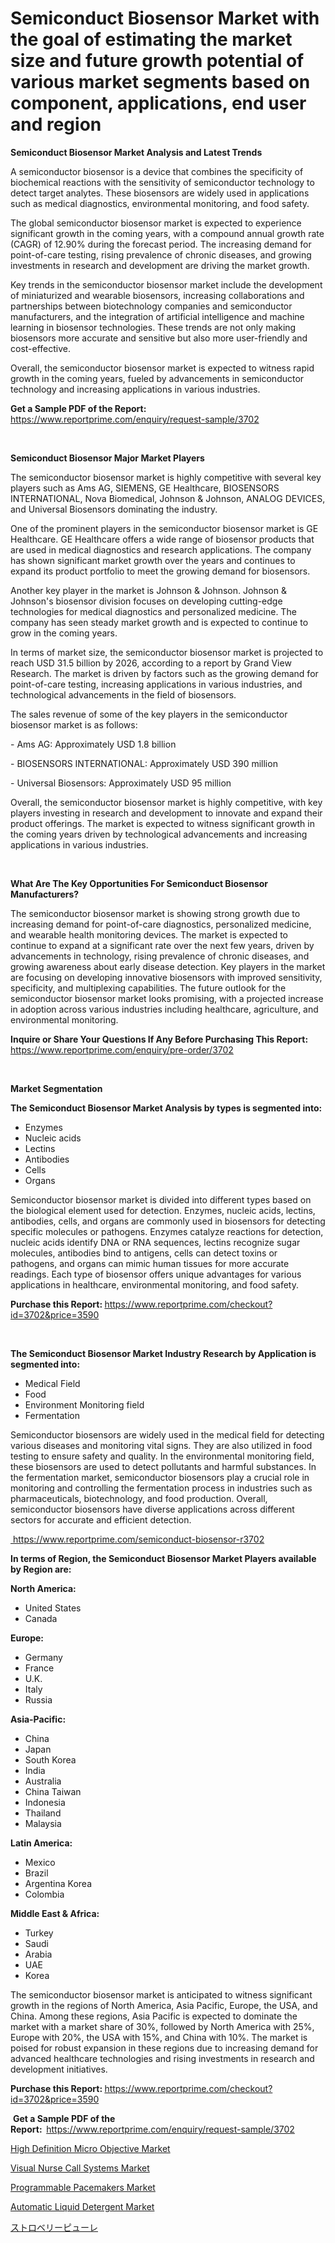 <p><h1>Semiconduct Biosensor Market with the goal of estimating the market size and future growth potential of various market segments based on component, applications, end user and region</h1></p><p><strong>Semiconduct Biosensor Market Analysis and Latest Trends</strong></p>
<p><p>A semiconductor biosensor is a device that combines the specificity of biochemical reactions with the sensitivity of semiconductor technology to detect target analytes. These biosensors are widely used in applications such as medical diagnostics, environmental monitoring, and food safety.</p><p>The global semiconductor biosensor market is expected to experience significant growth in the coming years, with a compound annual growth rate (CAGR) of 12.90% during the forecast period. The increasing demand for point-of-care testing, rising prevalence of chronic diseases, and growing investments in research and development are driving the market growth.</p><p>Key trends in the semiconductor biosensor market include the development of miniaturized and wearable biosensors, increasing collaborations and partnerships between biotechnology companies and semiconductor manufacturers, and the integration of artificial intelligence and machine learning in biosensor technologies. These trends are not only making biosensors more accurate and sensitive but also more user-friendly and cost-effective.</p><p>Overall, the semiconductor biosensor market is expected to witness rapid growth in the coming years, fueled by advancements in semiconductor technology and increasing applications in various industries.</p></p>
<p><strong>Get a Sample PDF of the Report:&nbsp;</strong> <a href="https://www.reportprime.com/enquiry/request-sample/3702">https://www.reportprime.com/enquiry/request-sample/3702</a></p>
<p>&nbsp;</p>
<p><strong>Semiconduct Biosensor Major Market Players</strong></p>
<p><p>The semiconductor biosensor market is highly competitive with several key players such as Ams AG, SIEMENS, GE Healthcare, BIOSENSORS INTERNATIONAL, Nova Biomedical, Johnson & Johnson, ANALOG DEVICES, and Universal Biosensors dominating the industry.</p><p>One of the prominent players in the semiconductor biosensor market is GE Healthcare. GE Healthcare offers a wide range of biosensor products that are used in medical diagnostics and research applications. The company has shown significant market growth over the years and continues to expand its product portfolio to meet the growing demand for biosensors.</p><p>Another key player in the market is Johnson & Johnson. Johnson & Johnson's biosensor division focuses on developing cutting-edge technologies for medical diagnostics and personalized medicine. The company has seen steady market growth and is expected to continue to grow in the coming years.</p><p>In terms of market size, the semiconductor biosensor market is projected to reach USD 31.5 billion by 2026, according to a report by Grand View Research. The market is driven by factors such as the growing demand for point-of-care testing, increasing applications in various industries, and technological advancements in the field of biosensors.</p><p>The sales revenue of some of the key players in the semiconductor biosensor market is as follows:</p><p>- Ams AG: Approximately USD 1.8 billion</p><p>- BIOSENSORS INTERNATIONAL: Approximately USD 390 million</p><p>- Universal Biosensors: Approximately USD 95 million</p><p>Overall, the semiconductor biosensor market is highly competitive, with key players investing in research and development to innovate and expand their product offerings. The market is expected to witness significant growth in the coming years driven by technological advancements and increasing applications in various industries.</p></p>
<p>&nbsp;</p>
<p><strong>What Are The Key Opportunities For Semiconduct Biosensor Manufacturers?</strong></p>
<p><p>The semiconductor biosensor market is showing strong growth due to increasing demand for point-of-care diagnostics, personalized medicine, and wearable health monitoring devices. The market is expected to continue to expand at a significant rate over the next few years, driven by advancements in technology, rising prevalence of chronic diseases, and growing awareness about early disease detection. Key players in the market are focusing on developing innovative biosensors with improved sensitivity, specificity, and multiplexing capabilities. The future outlook for the semiconductor biosensor market looks promising, with a projected increase in adoption across various industries including healthcare, agriculture, and environmental monitoring.</p></p>
<p><strong>Inquire or Share Your Questions If Any Before Purchasing This Report:</strong> <a href="https://www.reportprime.com/enquiry/pre-order/3702">https://www.reportprime.com/enquiry/pre-order/3702</a></p>
<p>&nbsp;</p>
<p><strong>Market Segmentation</strong></p>
<p><strong>The Semiconduct Biosensor Market Analysis by types is segmented into:</strong></p>
<p><ul><li>Enzymes</li><li>Nucleic acids</li><li>Lectins</li><li>Antibodies</li><li>Cells</li><li>Organs</li></ul></p>
<p><p>Semiconductor biosensor market is divided into different types based on the biological element used for detection. Enzymes, nucleic acids, lectins, antibodies, cells, and organs are commonly used in biosensors for detecting specific molecules or pathogens. Enzymes catalyze reactions for detection, nucleic acids identify DNA or RNA sequences, lectins recognize sugar molecules, antibodies bind to antigens, cells can detect toxins or pathogens, and organs can mimic human tissues for more accurate readings. Each type of biosensor offers unique advantages for various applications in healthcare, environmental monitoring, and food safety.</p></p>
<p><strong>Purchase this Report:&nbsp;</strong><a href="https://www.reportprime.com/checkout?id=3702&price=3590">https://www.reportprime.com/checkout?id=3702&price=3590</a></p>
<p>&nbsp;</p>
<p><strong>The Semiconduct Biosensor Market Industry Research by Application is segmented into:</strong></p>
<p><ul><li>Medical Field</li><li>Food</li><li>Environment Monitoring field</li><li>Fermentation</li></ul></p>
<p><p>Semiconductor biosensors are widely used in the medical field for detecting various diseases and monitoring vital signs. They are also utilized in food testing to ensure safety and quality. In the environmental monitoring field, these biosensors are used to detect pollutants and harmful substances. In the fermentation market, semiconductor biosensors play a crucial role in monitoring and controlling the fermentation process in industries such as pharmaceuticals, biotechnology, and food production. Overall, semiconductor biosensors have diverse applications across different sectors for accurate and efficient detection.</p></p>
<p><a href="https://www.reportprime.com/semiconduct-biosensor-r3702">&nbsp;https://www.reportprime.com/semiconduct-biosensor-r3702</a></p>
<p><strong>In terms of Region, the Semiconduct Biosensor Market Players available by Region are:</strong></p>
<p>
    <p> <strong> North America: </strong>
        <ul>
            <li>United States</li>
            <li>Canada</li>
        </ul>
        </p> 
    <p> <strong> Europe: </strong>
        <ul>
            <li>Germany</li>
            <li>France</li>
            <li>U.K.</li>
            <li>Italy</li>
            <li>Russia</li>
        </ul>
        </p> 
    <p> <strong> Asia-Pacific: </strong>
        <ul>
            <li>China</li>
            <li>Japan</li>
            <li>South Korea</li>
            <li>India</li>
            <li>Australia</li>
            <li>China Taiwan</li>
            <li>Indonesia</li>
            <li>Thailand</li>
            <li>Malaysia</li>
        </ul>
        </p> 
    <p> <strong> Latin America: </strong>
        <ul>
            <li>Mexico</li>
            <li>Brazil</li>
            <li>Argentina Korea</li>
            <li>Colombia</li>
        </ul>
        </p> 
    <p> <strong> Middle East & Africa: </strong>
        <ul>
            <li>Turkey</li>
            <li>Saudi</li>
            <li>Arabia</li>
            <li>UAE</li>
            <li>Korea</li>
        </ul>
    </p>
    </p>
<p><p>The semiconductor biosensor market is anticipated to witness significant growth in the regions of North America, Asia Pacific, Europe, the USA, and China. Among these regions, Asia Pacific is expected to dominate the market with a market share of 30%, followed by North America with 25%, Europe with 20%, the USA with 15%, and China with 10%. The market is poised for robust expansion in these regions due to increasing demand for advanced healthcare technologies and rising investments in research and development initiatives.</p></p>
<p><strong>Purchase this Report: </strong><a href="https://www.reportprime.com/checkout?id=3702&price=3590">https://www.reportprime.com/checkout?id=3702&price=3590</a></p>
<p>&nbsp;<strong>Get a Sample PDF of the Report:&nbsp;&nbsp;</strong><a href="https://www.reportprime.com/enquiry/request-sample/3702">https://www.reportprime.com/enquiry/request-sample/3702</a></p>
<p><strong></strong></p>
<p><p><a href="https://github.com/lorenzaSchmeler/Market-Research-Report-List-2/blob/main/high-definition-micro-objective-market.md">High Definition Micro Objective Market</a></p><p><a href="https://github.com/ruddyyedelwadw/Market-Research-Report-List-3/blob/main/visual-nurse-call-systems-market.md">Visual Nurse Call Systems Market</a></p><p><a href="https://issuu.com/reportprime-2/docs/programmable-pacemakers-market-size-2030.pptx">Programmable Pacemakers Market</a></p><p><a href="https://www.linkedin.com/pulse/global-automatic-liquid-detergent-industry-research-report-dhzie">Automatic Liquid Detergent Market</a></p><p><a href="https://github.com/ycmtqqhvk3273/Market-Research-Report-List-3/blob/main/740686935944.md">ストロベリーピューレ</a></p></p>